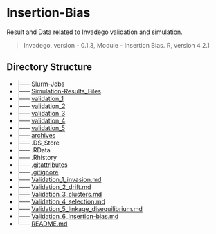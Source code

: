 # Insertion-Bias

Result and Data related to Invadego validation and simulation.

> Invadego, version - 0.1.3,
> Module - Insertion Bias.
> R, version 4.2.1

## Directory Structure

* ├── [Slurm-Jobs](./Slurm-Jobs)
* ├── [Simulation-Results_Files](./Simulation-Results_Files)
* ├── [validation_1](./Simulation-Results_Files/validation_1)
* ├── [validation_2](./Simulation-Results_Files/validation_2)
* ├── [validation_3](./Simulation-Results_Files/validation_3)
* ├── [validation_4](./Simulation-Results_Files/validation_4)
* ├── [validation_5](./Simulation-Results_Files/validation_5)
* ├── [archives](./archives)
* ├── .DS_Store
* ├── .RData
* ├── .Rhistory
* ├── [.gitattributes](./.gitattributes)
* ├── [.gitignore](./.gitignore)
* ├── [Validation_1_invasion.md](./Validation_1_invasion.md)
* ├── [Validation_2_drift.md](./Validation_2_drift.md)
* ├── [Validation_3_clusters.md](./Validation_3_clusters.md)
* ├── [Validation_4_selection.md](./Validation_4_selection.md)
* ├── [Validation_5_linkage_disequilibrium.md](./Validation_5_linkage_disequilibrium.md)
* ├── [Validation_6_insertion-bias.md](./Validation_6_insertion-bias.md)
* └── [README.md](./README.md)
